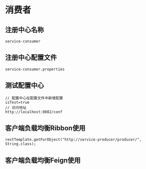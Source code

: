 # 消费者
## 注册中心名称
```
service-consumer
```

## 注册中心配置文件
```
service-consumer.properties
```

## 测试配置中心
```
// 配置中心在配置文件中新增配置
isTest=true
// 访问地址
http://localhost:8082/conf
```

## 客户端负载均衡Ribbon使用
```
restTemplate.getForObject("http://service-producer/producer/", String.class);
```

## 客户端负载均衡Feign使用
```

```